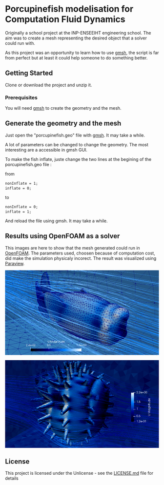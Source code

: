 # Porcupinefish modelisation for Computation Fluid Dynamics

Originally a school project at the INP-ENSEEIHT engineering school. The aim was to create a mesh representing the desired object that a solver could run with.

As this project was an opportunity to learn how to use [gmsh](http://gmsh.info), the script is far from perfect but at least it could help someone to do something better.

## Getting Started

Clone or download the project and unzip it. 

### Prerequisites

You will need [gmsh](http://gmsh.info) to create the geometry and the mesh.

## Generate the geometry and the mesh

Just open the "porcupinefish.geo" file with [gmsh](http://gmsh.info). It may take a while.

A lot of parameters can be changed to change the geometry. The most interesting are a accessible in gmsh GUI.

To make the fish inflate, juste change the two lines at the begining of the porcupinefish.geo file :

from

```
nonInflate = 1;
inflate = 0;
```

to

```
nonInflate = 0;
inflate = 1;
```

And reload the file using gmsh. It may take a while.

## Results using OpenFOAM as a solver

This images are here to show that the mesh generated could run in [OpenFOAM](https://www.openfoam.com). 
The parameters used, choosen because of computation cost, did make the simulation physicaly incorect.
The result was visualized using [Paraview](https://www.paraview.org).

![Picture of a simulation non inflated.](https://github.com/LeDernier/porcupinefish/blob/master/img/PoissonComplet.png)

![Picture of a simulation inflated.](https://github.com/LeDernier/porcupinefish/blob/master/img/PoissonGonfle.png)

## License

This project is licensed under the Unlicense - see the [LICENSE.md](LICENSE.md) file for details